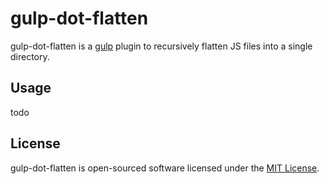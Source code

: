 # gulp-dot-flatten

gulp-dot-flatten is a [gulp](https://github.com/gulpjs/gulp) plugin to recursively flatten JS files into a single directory.

## Usage

todo

## License

gulp-dot-flatten is open-sourced software licensed under the [MIT License](https://opensource.org/licenses/MIT).
